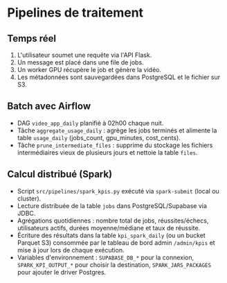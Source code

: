 # Pipelines de traitement

## Temps réel
1. L'utilisateur soumet une requête via l'API Flask.
2. Un message est placé dans une file de jobs.
3. Un worker GPU récupère le job et génère la vidéo.
4. Les métadonnées sont sauvegardées dans PostgreSQL et le fichier sur S3.

## Batch avec Airflow
- DAG `video_app_daily` planifié à 02h00 chaque nuit.
- Tâche `aggregate_usage_daily` : agrège les jobs terminés et alimente la table `usage_daily` (jobs_count, gpu_minutes, cost_cents).
- Tâche `prune_intermediate_files` : supprime du stockage les fichiers intermédiaires vieux de plusieurs jours et nettoie la table `files`.

## Calcul distribué (Spark)
- Script `src/pipelines/spark_kpis.py` exécuté via `spark-submit` (local ou cluster).
- Lecture distribuée de la table `jobs` dans PostgreSQL/Supabase via JDBC.
- Agrégations quotidiennes : nombre total de jobs, réussites/échecs, utilisateurs actifs, durées moyenne/médiane et taux de réussite.
- Écriture des résultats dans la table `kpi_spark_daily` (ou un bucket Parquet S3) consommée par le tableau de bord admin `/admin/kpis` et mise à jour lors de chaque exécution.
- Variables d'environnement : `SUPABASE_DB_*` pour la connexion, `SPARK_KPI_OUTPUT_*` pour choisir la destination, `SPARK_JARS_PACKAGES` pour ajouter le driver Postgres.
